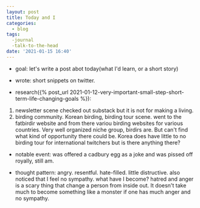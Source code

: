 ```yaml
---
layout: post
title: Today and I
categories:
  - blog
tags:
  -journal
  -talk-to-the-head
date: '2021-01-15 16:40'
---
```


- goal: let's write a post abot today(what I'd learn, or a short story)

- wrote: short snippets on twitter.

- research({% post_url 2021-01-12-very-important-small-step-short-term-life-changing-goals %}):
1. newsletter scene
   checked out substack but it is not for making a living.
2. birding community. Korean birding, birding tour scene.
   went to the fatbirdir website and from there variou birding websites for various countries. Very well organized niche group, birdirs are. But can't find what kind of opportunity there could be. Korea does have little to no birding tour for international twitchers but is there anything there?

- notable event: was offered a cadbury egg as a joke and was pissed off royally, still am.

- thought pattern: angry. resentful. hate-filled. little distructive.
  also noticed that I feel no sympathy. what have I become? hatred and anger is a scary thing that change a person from inside out. It doesn't take much to become something like a monster if one has much anger and no sympathy.
